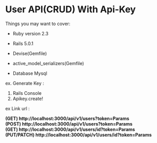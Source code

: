 # User API(CRUD) With Api-Key



Things you may want to cover:

* Ruby version 2.3

* Rails 5.0.1

* Devise(Gemfile)

* active_model_serializers(Gemfile)

* Database Mysql


ex. Generate Key : <br />
1. Rails Console
2. Apikey.create!


ex Link url : <br />

**(GET) http://localhost:3000/api/v1/users?token=Params**<br />
**(POST) http://localhost:3000/api/v1/users?token=Params**<br />
**(GET) http://localhost:3000/api/v1/users/id?token=Params**<br />
**(PUT/PATCH) http://localhost:3000/api/v1/users/id?token=Params**

